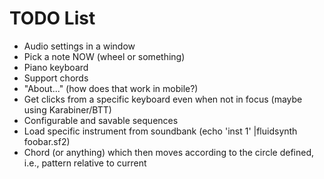#  TODO List

- Audio settings in a window
- Pick a note NOW (wheel or something)
- Piano keyboard
- Support chords
- "About..." (how does that work in mobile?)
- Get clicks from a specific keyboard even when not in focus (maybe using Karabiner/BTT)
- Configurable and savable sequences
- Load specific instrument from soundbank (echo 'inst 1' |fluidsynth foobar.sf2)
- Chord (or anything) which then moves according to the circle defined, i.e., pattern relative to current
